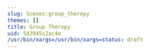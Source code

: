 ```yaml
---
slug: Scenes:group_therepy
themes: []
title: Group Therepy
uid: 5d3945c2ac4e
/usr/bin/xargs=/usr/bin/xargs=status: draft
---
```


